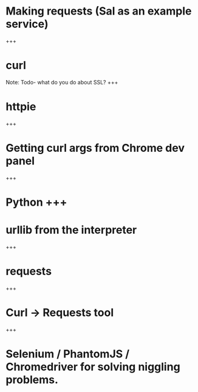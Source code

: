 # Making requests (Sal as an example service)
+++
# curl
Note:
Todo- what do you do about SSL?
+++
# httpie
+++
# Getting curl args from Chrome dev panel
+++
# Python +++
# urllib from the interpreter
+++
# requests
+++
# Curl -> Requests tool
+++
# Selenium / PhantomJS / Chromedriver for solving niggling problems.
